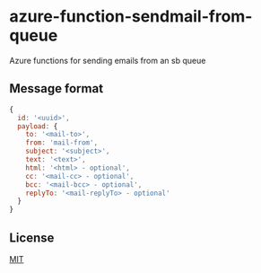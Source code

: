# azure-function-sendmail-from-queue

Azure functions for sending emails from an sb queue

## Message format

```JavaScript
{
  id: '<uuid>',
  payload: {
    to: '<mail-to>',
    from: 'mail-from',
    subject: '<subject>',
    text: '<text>',
    html: '<html> - optional',
    cc: '<mail-cc> - optional',
    bcc: '<mail-bcc> - optional',
    replyTo: '<mail-replyTo> - optional'
  }
}
```

## License

[MIT](LICENSE)
